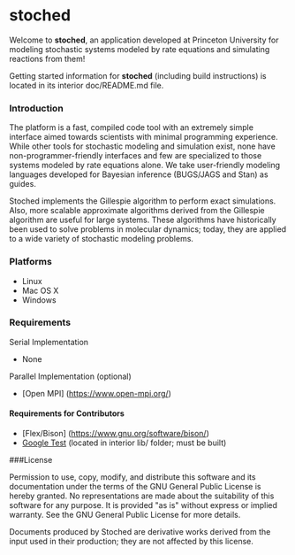 # stoched
Welcome to __stoched__, an application developed at Princeton University for modeling stochastic systems modeled by rate equations and simulating reactions from them!

Getting started information for __stoched__ (including build instructions) is located in its interior doc/README.md file.

### Introduction

The platform is a fast, compiled code tool with an extremely simple interface aimed towards scientists with minimal programming 
experience. While other tools for stochastic modeling and simulation exist, none have non-programmer-friendly interfaces 
and few are specialized to those systems modeled by rate equations alone. We take user-friendly modeling languages 
developed for Bayesian inference (BUGS/JAGS and Stan) as guides.

Stoched implements the Gillespie algorithm to perform exact simulations. Also, more scalable approximate algorithms derived from the 
Gillespie algorithm are useful for large systems. These algorithms have historically been used to solve problems 
in molecular dynamics; today, they are applied to a wide variety of stochastic modeling problems. 

### Platforms
- Linux
- Mac OS X
- Windows

### Requirements

Serial Implementation
- None

Parallel Implementation (optional)
- [Open MPI] (https://www.open-mpi.org/) 

#### Requirements for Contributors
- [Flex/Bison] (https://www.gnu.org/software/bison/)
- [Google Test](https://github.com/google/googletest) (located in interior lib/ folder; must be built)

###License

Permission to use, copy, modify, and distribute this software and its documentation under the terms of the GNU General Public License is hereby granted. No representations are made about the suitability of this software for any purpose. It is provided "as is" without express or implied warranty. See the GNU General Public License for more details.

Documents produced by Stoched are derivative works derived from the input used in their production; they are not affected by this license.







